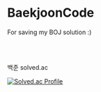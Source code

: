 # BaekjoonCode
For saving my BOJ solution :)

<br><br><p>백준 solved.ac</p>
[![Solved.ac Profile](http://mazassumnida.wtf/api/v2/generate_badge?boj=chmin1020)](https://solved.ac/chmin1020/)
